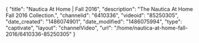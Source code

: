 {
    "title": "Nautica At Home | Fall 2016",
    "description": "The Nautica At Home Fall 2016 Collection.",
    "channelid": "6410336",
    "videoid": "85250305",
    "date_created": "1486074901",
    "date_modified": "1486075994",
    "type": "captivate",
    "layout": "channelVideo",
    "url": "\/home\/nautica-at-home-fall-2016\/6410336-85250305"
}